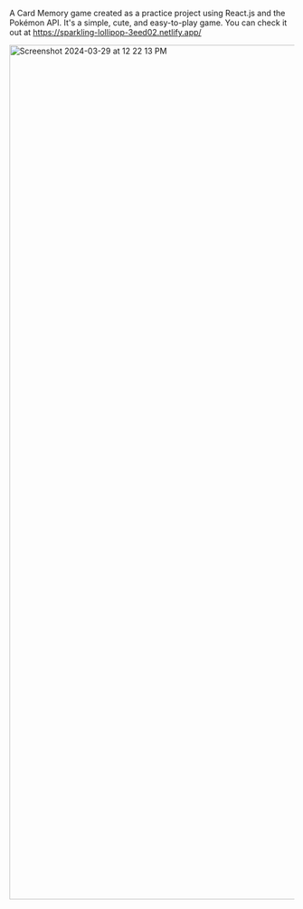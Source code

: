 A Card Memory game created as a practice project using React.js and the Pokémon API. It's a simple, cute, and easy-to-play game. You can check it out at https://sparkling-lollipop-3eed02.netlify.app/

<img width="1510" alt="Screenshot 2024-03-29 at 12 22 13 PM" src="https://github.com/JPL1205/Pokemomo/assets/116853859/c15824ba-ff60-47f5-a36c-9de290e135c3">
